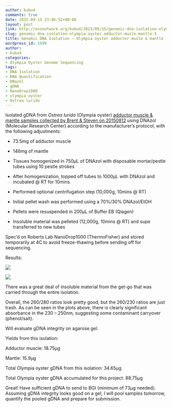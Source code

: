 ```yaml
---
author: kubu4
comments: true
date: 2015-09-15 23:46:52+00:00
layout: post
link: http://onsnetwork.org/kubu4/2015/09/15/genomic-dna-isolation-olympia-oyster-adductor-musle-mantle-3/
slug: genomic-dna-isolation-olympia-oyster-adductor-musle-mantle-3
title: Genomic DNA Isolation – Olympia oyster adductor musle & mantle
wordpress_id: 1599
author:
- kubu4
categories:
- Olympia Oyster Genome Sequencing
tags:
- DNA Isolation
- DNA Quantification
- DNazol
- gDNA
- NanoDrop1000
- olympia oyster
- Ostrea lurida
---
```


Isolated gDNA from _Ostrea lurida_ (Olympia oyster) [adductor muscle & mantle samples collected by Brent & Steven on 20150812](http://onsnetwork.org/halfshell/2015/08/12/another-day-another-species/) using DNAzol (Molecular Research Center) according to the manufacturer’s protocol, with the following adjustments:




    
  * 73.5mg of adductor muscle

    
  * 146mg of mantle

    
  * Tissues homogenized in 750μL of DNAzol with disposable mortar/pestle tubes using 10 pestle strokes

    
  * After homogenization, topped off tubes to 1000μL with DNAzol and incubated @ RT for 10mins.

    
  * Performed optional centrifugation step (10,000g, 10mins @ RT)

    
  * Initial pellet wash was performed using a 70%/30% DNAzol/EtOH

    
  * Pellets were resuspended in 200μL of Buffer EB (Qiagen)

    
  * Insoluble material was pelleted (12,000g, 10mins @ RT) and supe transferred to new tubes



Spec’d on Roberts Lab NanoDrop1000 (ThermoFisher) and stored temporarily at 4C to avoid freeze-thawing before sending off for sequencing.



Results:

[![](http://eagle.fish.washington.edu/Arabidopsis/20150915_gDNA_oly_ODs.JPG)](http://eagle.fish.washington.edu/Arabidopsis/20150915_gDNA_oly_ODs.JPG)



[![](http://eagle.fish.washington.edu/Arabidopsis/20150915_gDNA_oly_plots.JPG)](http://eagle.fish.washington.edu/Arabidopsis/20150915_gDNA_oly_plots.JPG)



There was a great deal of insoluble material from the get-go that was carried through the entire isolation.

Overall, the 260/280 ratios look pretty good, but the 260/230 ratios are just trash. As can be seen in the plots above, there is clearly significant absorbance in the 230 – 250nm, suggesting some contaminant carryover (phenol/salt).

Will evaluate gDNA integrity on agarose gel.



Yields from this isolation:

Adductor muscle: 18.75μg

Mantle: 15.9μg



Total Olympia oyster gDNA from this isolation: 34.65μg



Total Olympia oyster gDNA accumulated for this project: 88.75μg



Great! Have sufficient gDNA to send to BGI (minimum of 73μg needed). Assuming gDNA integrity looks good on a gel, I will pool samples tomorrow, quantify the pooled gDNA and prepare for submission.

